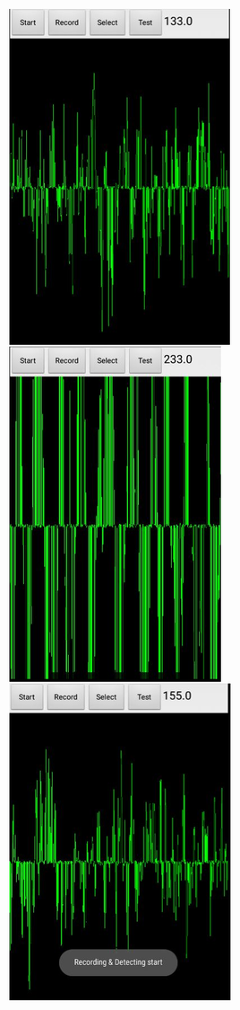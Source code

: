 ![1](https://github.com/PyushPahuja/snore-detector/raw/master/screenshots/snore1.JPG)
![2](https://github.com/PyushPahuja/snore-detector/blob/master/screenshots/snore2.JPG)
![3](https://github.com/PyushPahuja/snore-detector/blob/master/screenshots/snore3.JPG)
